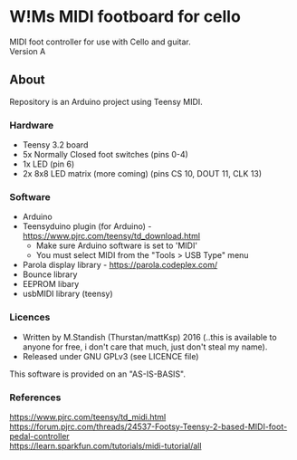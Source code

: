 # W!Ms MIDI footboard for cello
MIDI foot controller for use with Cello and guitar.<br>
Version A

## About
Repository is an Arduino project using Teensy MIDI.

### Hardware
- Teensy 3.2 board
- 5x Normally Closed foot switches (pins 0-4)
- 1x LED (pin 6)
- 2x 8x8 LED matrix (more coming) (pins CS 10, DOUT 11, CLK 13)

### Software
- Arduino 
- Teensyduino plugin (for Arduino) - https://www.pjrc.com/teensy/td_download.html
  * Make sure Arduino software is set to 'MIDI'
  * You must select MIDI from the "Tools > USB Type" menu
- Parola display library - https://parola.codeplex.com/
- Bounce library
- EEPROM libary
- usbMIDI library (teensy)

### Licences
- Written by M.Standish (Thurstan/mattKsp) 2016 (..this is available to anyone for free, i don't care that much, just don't steal my name).
- Released under GNU GPLv3 (see LICENCE file)

This software is provided on an "AS-IS-BASIS".

### References
https://www.pjrc.com/teensy/td_midi.html<br>
https://forum.pjrc.com/threads/24537-Footsy-Teensy-2-based-MIDI-foot-pedal-controller<br>
https://learn.sparkfun.com/tutorials/midi-tutorial/all
